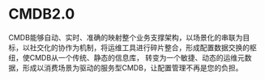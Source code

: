 # CMDB2.0
CMDB能够自动、实时、准确的映射整个业务支撑架构，以场景化的串联为目标，以社交化的协作为机制，将运维工具进行碎片整合，形成配置数据交换的枢纽，使CMDB从一个传统、静态的信息库，
转变为一个敏捷、动态的运维元数据，形成以消费场景为驱动的服务型CMDB，让配置管理不再是您的负担。